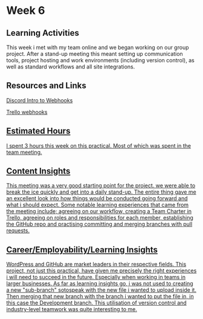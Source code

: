<h1>Week 6</h1>
<h2>Learning Activities</h2>
<p>This week i met with my team online and we began working on our group project. After a stand-up meeting this meant setting up communication tools, project hosting and work environments (including version control), as well as standard workflows and all site integrations.</p>

<h2>Resources and Links</h2>
<p><a href="https://support.discord.com/hc/en-us/articles/228383668">Discord Intro to Webhooks</p>
<p><a href="https://developer.atlassian.com/cloud/trello/guides/rest-api/webhooks/">Trello webhooks</p>

<h2>Estimated Hours</h2>
<p>I spent 3 hours this week on this practical. Most of which was spent in the team meeting.</p>

<h2>Content Insights</h2>
<p>This meeting was a very good starting point for the project. we were able to break the ice quickly and get into a daily stand-up. The entire thing gave me an excellent look into how things would be conducted going forward and what i should expect. Some notable learning experiences that came from the meeting include; agreeing on our workflow, creating a Team Charter in Trello, agreeing on roles and responsibilities for each member, establishing the GitHub repo and practising committing and merging branches with pull requests.</p>

<h2>Career/Employability/Learning Insights</h2>
<p>WordPress and GitHub are market leaders in their respective fields. This project, not just this practical, have given me precisely the right experiences i will need to succeed in the future. Especially when working in teams in larger businesses. As far as learning insights go, i was not used to creating a new "sub-branch" sotospeak with the new file i wanted to upload inside it. Then merging that new branch with the branch i wanted to put the file in, in this case the Development branch. This utilisation of version control and industry-level teamwork was quite interesting to me.</p>